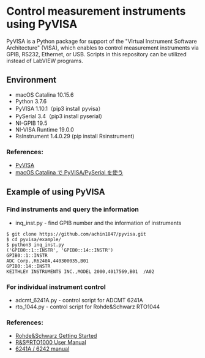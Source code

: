 # Control measurement instruments using PyVISA
PyVISA is a Python package for support of the "Virtual Instrument Software Architecture" (VISA), which enables to control measurement instruments via GPIB, RS232, Ethernet, or USB.
Scripts in this repository can be utilized instead of LabVIEW programs.
## Environment
- macOS Catalina 10.15.6
- Python 3.7.6
- PyVISA 1.10.1（pip3 install pyvisa）
- PySerial 3.4（pip3 install pyserial）
- NI-GPIB 19.5
- NI-VISA Runtime 19.0.0
- RsInstrument 1.4.0.29 (pip install Rsinstrument)

### References:
- [PyVISA](https://pyvisa.readthedocs.io/en/latest/)
- [macOS Catalina で PyVISA/PySerial を使う](https://oxon.hatenablog.com/entry/2020/06/09/175343)

## Example of using PyVISA
### Find instruments and query the information
- inq_inst.py - find GPIB number and the information of instruments
```
$ git clone https://github.com/achin1847/pyvisa.git
$ cd pyvisa/example/
$ python3 inq_inst.py
('GPIB0::1::INSTR', 'GPIB0::14::INSTR')
GPIB0::1::INSTR
ADC Corp.,R6240A,440300035,B01
GPIB0::14::INSTR
KEITHLEY INSTRUMENTS INC.,MODEL 2000,4017569,B01  /A02
```

### For individual instrument control
- adcmt_6241A.py - control script for ADCMT 6241A
- rto_1044.py - control script for Rohde&Schwarz RTO1044
### References:
- [Rohde&Schwarz Getting Started](https://www.rohde-schwarz.com/jp/driver-pages/remote-control/getting-started_231558.html)
- [R&S®RTO1000 User Manual](https://www.rohde-schwarz.com/cz/manual/r-s-rto1000-user-manual-manuals-gb1_78701-29054.html)
- [6241A / 6242 manual](https://www.adcmt.com/products/vig/6241/download)

